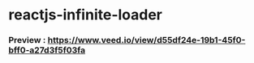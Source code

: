 # reactjs-infinite-loader 

### Preview : https://www.veed.io/view/d55df24e-19b1-45f0-bff0-a27d3f5f03fa
